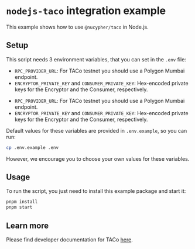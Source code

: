 # `nodejs-taco` integration example

This example shows how to use `@nucypher/taco` in Node.js.

## Setup

This script needs 3 environment variables, that you can set in the `.env` file:

* `RPC_PROVIDER_URL`: For TACo testnet you should use a Polygon Mumbai endpoint.
* `ENCRYPTOR_PRIVATE_KEY` and `CONSUMER_PRIVATE_KEY`: Hex-encoded private keys for the Encryptor and the Consumer,
  respectively.

- `RPC_PROVIDER_URL`: For TACo testnet you should use a Polygon Mumbai endpoint.
- `ENCRYPTOR_PRIVATE_KEY` and `CONSUMER_PRIVATE_KEY`: Hex-encoded private keys
  for the Encryptor and the Consumer, respectively.

Default values for these variables are provided in `.env.example`, so you can
run:

```bash
cp .env.example .env
```

However, we encourage you to choose your own values for these variables.

## Usage

To run the script, you just need to install this example package and start it:

```bash
pnpm install
pnpm start
```

## Learn more

Please find developer documentation for
TACo [here](https://docs.threshold.network/app-development/threshold-access-control-tac).

